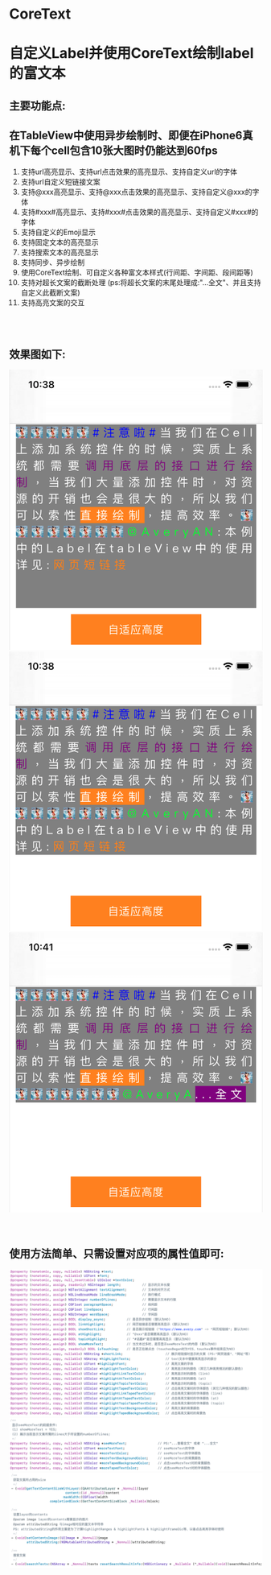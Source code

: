 # CoreText

自定义Label并使用CoreText绘制label的富文本<br>
======================================


主要功能点:<br>
--------------
在TableView中使用异步绘制时、即便在iPhone6真机下每个cell包含10张大图时仍能达到60fps
--------------
1. 支持url高亮显示、支持url点击效果的高亮显示、支持自定义url的字体<br>
2. 支持url自定义短链接文案<br>
3. 支持@xxx高亮显示、支持@xxx点击效果的高亮显示、支持自定义@xxx的字体<br>
4. 支持#xxx#高亮显示、支持#xxx#点击效果的高亮显示、支持自定义#xxx#的字体<br>
5. 支持自定义的Emoji显示
6. 支持固定文本的高亮显示<br>
7. 支持搜索文本的高亮显示<br>
8. 支持同步、异步绘制<br>
9. 使用CoreText绘制、可自定义各种富文本样式(行间距、字间距、段间距等)<br>
10. 支持对超长文案的截断处理 (ps:将超长文案的末尾处理成:"...全文"、并且支持自定义此截断文案)<br>
11. 支持高亮文案的交互
<br>
<br>


效果图如下:<br>
------------
![基本使用](https://github.com/Avery-AN/CoreText/raw/master/DEMO_images/demo_1.png)<br>
![自适应高度](https://github.com/Avery-AN/CoreText/raw/master/DEMO_images/demo_2.png)<br>
![截断文案示例](https://github.com/Avery-AN/CoreText/raw/master/DEMO_images/demo_3.png)<br>
<br>
<br>


使用方法简单、只需设置对应项的属性值即可:<br>
------------
![示例](https://github.com/Avery-AN/CoreText/raw/master/DEMO_images/demo_4.png)<br>
![示例](https://github.com/Avery-AN/CoreText/raw/master/DEMO_images/demo_5.png)<br>
![示例](https://github.com/Avery-AN/CoreText/raw/master/DEMO_images/demo_6.png)<br>
